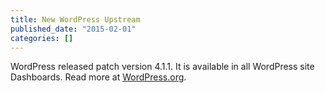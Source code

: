 ```yaml
---
title: New WordPress Upstream
published_date: "2015-02-01"
categories: []
---
```

WordPress released patch version 4.1.1. It is available in all WordPress site Dashboards. Read more at [WordPress.org](https://wordpress.org/news/2015/02/wordpress-4-1-1).
